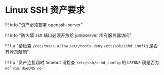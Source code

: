 # Linux SSH 资产要求

!!! info "资产必须部署 openssh-server"

!!! info "防火墙 ssh 端口必须开放给 jumpserver 所有服务器访问"

!!! tip "请检查 `/etc/hosts.allow` `/etc/hosts.deny` `/etc/ssh/sshd_config` 是否有登录限制"

!!! tip "资产连接超时 timeout 请检查 `/etc/ssh/sshd_config` 的 `USEDNS` 项是否为 `no`"
    ```vim
    UseDNS no
    ```

